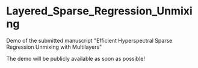 # Layered_Sparse_Regression_Unmixing
Demo of the submitted manuscript "Efficient Hyperspectral Sparse Regression Unmixing with Multilayers"

The demo will be publicly available as soon as possible!
